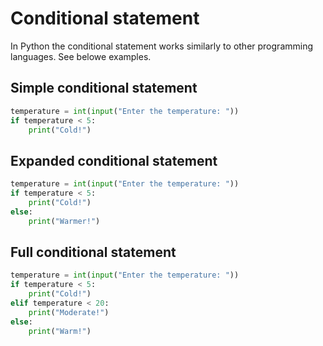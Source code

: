 # Conditional statement

In Python the conditional statement works similarly to other programming languages. See belowe examples. 

## Simple conditional statement

```python
temperature = int(input("Enter the temperature: "))
if temperature < 5:
    print("Cold!")
```

## Expanded conditional statement

```python
temperature = int(input("Enter the temperature: "))
if temperature < 5:
    print("Cold!")
else:
    print("Warmer!")
```

## Full conditional statement

```python
temperature = int(input("Enter the temperature: "))
if temperature < 5:
    print("Cold!")
elif temperature < 20:
    print("Moderate!")
else:
    print("Warm!")
```
